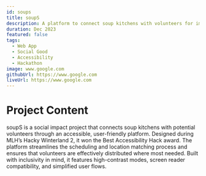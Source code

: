 ```yaml
---
id: soups
title: soupS
description: A platform to connect soup kitchens with volunteers for improved food distribution.
duration: Dec 2023
featured: false
tags:
  - Web App
  - Social Good
  - Accessibility
  - Hackathon
image: www.google.com
githubUrl: https://www.google.com
liveUrl: https://www.google.com
---
```


# Project Content

soupS is a social impact project that connects soup kitchens with potential volunteers through an accessible, user-friendly platform. Designed during MLH’s Hacky Winterland 2, it won the Best Accessibility Hack award. The platform streamlines the scheduling and location matching process and ensures that volunteers are effectively distributed where most needed. Built with inclusivity in mind, it features high-contrast modes, screen reader compatibility, and simplified user flows.
